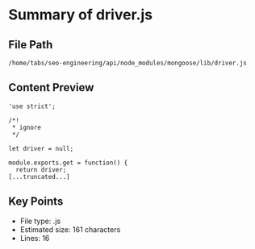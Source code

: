 # Summary of driver.js
  
## File Path
`/home/tabs/seo-engineering/api/node_modules/mongoose/lib/driver.js`

## Content Preview
```
'use strict';

/*!
 * ignore
 */

let driver = null;

module.exports.get = function() {
  return driver;
[...truncated...]
```

## Key Points
- File type: .js
- Estimated size: 161 characters
- Lines: 16
